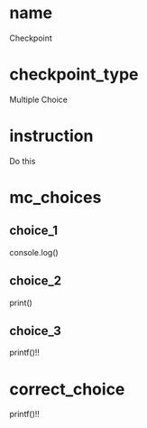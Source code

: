 # name
Checkpoint     

# checkpoint_type
Multiple Choice

# instruction
Do this    

# mc_choices

## choice_1
console.log()

## choice_2
print()

## choice_3
printf()!!

# correct_choice
printf()!!